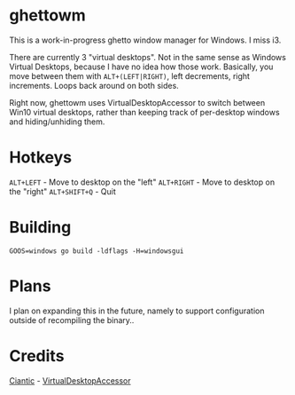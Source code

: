 ghettowm
========

This is a work-in-progress ghetto window manager for Windows. I miss i3.

There are currently 3 "virtual desktops".
Not in the same sense as Windows Virtual Desktops, because I have no idea how those work.
Basically, you move between them with `ALT+(LEFT|RIGHT)`, left decrements, right increments.
Loops back around on both sides.

Right now, ghettowm uses VirtualDesktopAccessor to switch between Win10 virtual desktops,
rather than keeping track of per-desktop windows and hiding/unhiding them.

Hotkeys
=======

`ALT+LEFT` - Move to desktop on the "left"
`ALT+RIGHT` - Move to desktop on the "right"
`ALT+SHIFT+Q` - Quit

Building
========

`GOOS=windows go build -ldflags -H=windowsgui`

Plans
=====

I plan on expanding this in the future, namely to support configuration outside of recompiling the binary..

Credits
=======

[Ciantic](https://github.com/Ciantic) - [VirtualDesktopAccessor](https://github.com/Ciantic/VirtualDesktopAccessor)
